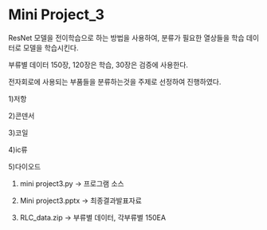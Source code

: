 # Mini Project_3

ResNet 모델을 전이학습으로 하는 방법을 사용하여, 분류가 필요한 열상들을 학습 데이터로 모델을 학습시킨다.

부류별 데이터 150장, 120장은 학습, 30장은 검증에 사용한다.

전자회로에 사용되는 부품들을 분류하는것을 주제로 선정하여 진행하였다.

1)저항

2)콘덴서

3)코일

4)ic류

5)다이오드

1. mini project3.py -> 프로그램 소스

2. Mini project3.pptx -> 최종결과발표자료

4. RLC_data.zip -> 부류별 데이터, 각부류별 150EA

